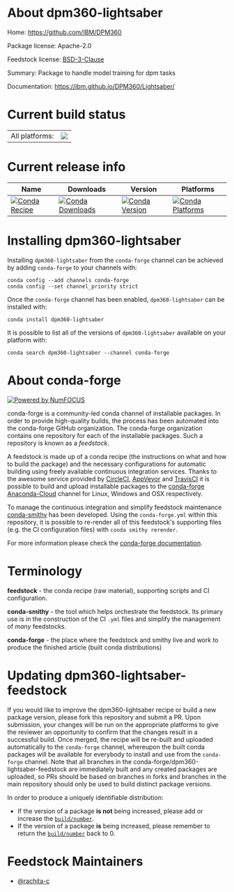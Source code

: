 About dpm360-lightsaber
=======================

Home: https://github.com/IBM/DPM360

Package license: Apache-2.0

Feedstock license: [BSD-3-Clause](https://github.com/conda-forge/dpm360-lightsaber-feedstock/blob/master/LICENSE.txt)

Summary: Package to handle model training for dpm tasks

Documentation: https://ibm.github.io/DPM360/Lightsaber/

Current build status
====================


<table><tr><td>All platforms:</td>
    <td>
      <a href="https://dev.azure.com/conda-forge/feedstock-builds/_build/latest?definitionId=14318&branchName=master">
        <img src="https://dev.azure.com/conda-forge/feedstock-builds/_apis/build/status/dpm360-lightsaber-feedstock?branchName=master">
      </a>
    </td>
  </tr>
</table>

Current release info
====================

| Name | Downloads | Version | Platforms |
| --- | --- | --- | --- |
| [![Conda Recipe](https://img.shields.io/badge/recipe-dpm360--lightsaber-green.svg)](https://anaconda.org/conda-forge/dpm360-lightsaber) | [![Conda Downloads](https://img.shields.io/conda/dn/conda-forge/dpm360-lightsaber.svg)](https://anaconda.org/conda-forge/dpm360-lightsaber) | [![Conda Version](https://img.shields.io/conda/vn/conda-forge/dpm360-lightsaber.svg)](https://anaconda.org/conda-forge/dpm360-lightsaber) | [![Conda Platforms](https://img.shields.io/conda/pn/conda-forge/dpm360-lightsaber.svg)](https://anaconda.org/conda-forge/dpm360-lightsaber) |

Installing dpm360-lightsaber
============================

Installing `dpm360-lightsaber` from the `conda-forge` channel can be achieved by adding `conda-forge` to your channels with:

```
conda config --add channels conda-forge
conda config --set channel_priority strict
```

Once the `conda-forge` channel has been enabled, `dpm360-lightsaber` can be installed with:

```
conda install dpm360-lightsaber
```

It is possible to list all of the versions of `dpm360-lightsaber` available on your platform with:

```
conda search dpm360-lightsaber --channel conda-forge
```


About conda-forge
=================

[![Powered by NumFOCUS](https://img.shields.io/badge/powered%20by-NumFOCUS-orange.svg?style=flat&colorA=E1523D&colorB=007D8A)](http://numfocus.org)

conda-forge is a community-led conda channel of installable packages.
In order to provide high-quality builds, the process has been automated into the
conda-forge GitHub organization. The conda-forge organization contains one repository
for each of the installable packages. Such a repository is known as a *feedstock*.

A feedstock is made up of a conda recipe (the instructions on what and how to build
the package) and the necessary configurations for automatic building using freely
available continuous integration services. Thanks to the awesome service provided by
[CircleCI](https://circleci.com/), [AppVeyor](https://www.appveyor.com/)
and [TravisCI](https://travis-ci.com/) it is possible to build and upload installable
packages to the [conda-forge](https://anaconda.org/conda-forge)
[Anaconda-Cloud](https://anaconda.org/) channel for Linux, Windows and OSX respectively.

To manage the continuous integration and simplify feedstock maintenance
[conda-smithy](https://github.com/conda-forge/conda-smithy) has been developed.
Using the ``conda-forge.yml`` within this repository, it is possible to re-render all of
this feedstock's supporting files (e.g. the CI configuration files) with ``conda smithy rerender``.

For more information please check the [conda-forge documentation](https://conda-forge.org/docs/).

Terminology
===========

**feedstock** - the conda recipe (raw material), supporting scripts and CI configuration.

**conda-smithy** - the tool which helps orchestrate the feedstock.
                   Its primary use is in the construction of the CI ``.yml`` files
                   and simplify the management of *many* feedstocks.

**conda-forge** - the place where the feedstock and smithy live and work to
                  produce the finished article (built conda distributions)


Updating dpm360-lightsaber-feedstock
====================================

If you would like to improve the dpm360-lightsaber recipe or build a new
package version, please fork this repository and submit a PR. Upon submission,
your changes will be run on the appropriate platforms to give the reviewer an
opportunity to confirm that the changes result in a successful build. Once
merged, the recipe will be re-built and uploaded automatically to the
`conda-forge` channel, whereupon the built conda packages will be available for
everybody to install and use from the `conda-forge` channel.
Note that all branches in the conda-forge/dpm360-lightsaber-feedstock are
immediately built and any created packages are uploaded, so PRs should be based
on branches in forks and branches in the main repository should only be used to
build distinct package versions.

In order to produce a uniquely identifiable distribution:
 * If the version of a package **is not** being increased, please add or increase
   the [``build/number``](https://docs.conda.io/projects/conda-build/en/latest/resources/define-metadata.html#build-number-and-string).
 * If the version of a package **is** being increased, please remember to return
   the [``build/number``](https://docs.conda.io/projects/conda-build/en/latest/resources/define-metadata.html#build-number-and-string)
   back to 0.

Feedstock Maintainers
=====================

* [@rachita-c](https://github.com/rachita-c/)


